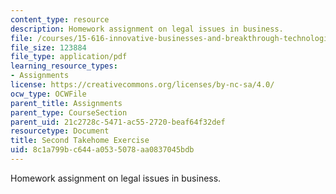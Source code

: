 ```yaml
---
content_type: resource
description: Homework assignment on legal issues in business.
file: /courses/15-616-innovative-businesses-and-breakthrough-technologies-the-legal-issues-fall-2004/8c1a799bc644a0535078aa0837045bdb_ex2.pdf
file_size: 123884
file_type: application/pdf
learning_resource_types:
- Assignments
license: https://creativecommons.org/licenses/by-nc-sa/4.0/
ocw_type: OCWFile
parent_title: Assignments
parent_type: CourseSection
parent_uid: 21c2728c-5471-ac55-2720-beaf64f32def
resourcetype: Document
title: Second Takehome Exercise
uid: 8c1a799b-c644-a053-5078-aa0837045bdb
---
```

Homework assignment on legal issues in business.